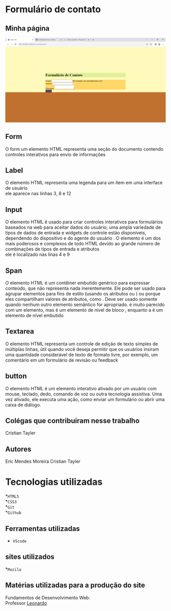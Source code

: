 # Formulário de contato

## Minha página
![Capa do projeto](imagem/Captura%20de%20tela%202023-09-29%20125201.png)

## Form
O form um elemento HTML representa uma seção do documento
contendo controles interativos para envio de informações

## Label 
O elemento HTML representa uma legenda
 para um item em uma interface de usuário<br>
 ele aparece nas linhas 3, 8 e 12<br>

## Input
O elemento HTML é usado para criar controles interativos para formulários baseados na web para aceitar dados do usuário; uma ampla variedade de tipos de dados de entrada e widgets de controle estão disponíveis, dependendo do dispositivo e do agente do usuário . O elemento é um dos mais poderosos e complexos de todo HTML devido ao grande número de combinações de tipos de entrada e atributos<br>
ele é localizado nas linas 4 e 9<br>


## Span
O elemento HTML é um contêiner embutido genérico para expressar conteúdo, que não representa nada inerentemente. Ele pode ser usado para agrupar elementos para fins de estilo (usando os atributos ou ) ou porque eles compartilham valores de atributos, como . Deve ser usado somente quando nenhum outro elemento semântico for apropriado. é muito parecido com um elemento, mas é um elemento de nível de bloco , enquanto a é um elemento de nível embutido 

## Textarea
O elemento HTML representa um controle de edição de texto simples de múltiplas linhas, útil quando você deseja permitir que os usuários insiram uma quantidade considerável de texto de formato livre, por exemplo, um comentário em um formulário de revisão ou feedback

## button
O elemento HTML é um elemento interativo ativado por um usuário com mouse, teclado, dedo, comando de voz ou outra tecnologia assistiva. Uma vez ativado, ele executa uma ação, como enviar um formulário ou abrir uma caixa de diálogo.

## Colégas que contribuiram nesse trabalho
Cristian Tayler

## Autores
Eric Mendes Moreira
Cristian Tayler

# Tecnologias utilizadas 
*`HTML5`<br>
*`CSS3`<br>
*`Git`<br>
*`Github`<br>

## Ferramentas utilizadas 
* `VScode` 

## sites utilizados
*`Mozila`

## Matérias utilizadas para a produção do site
Fundamentos de Desenvolvimento Web:<br>
Professor [Leonardo](https://github.com/leonardorochamarista)<br>

